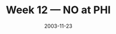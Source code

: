 ---
layout: game
title: Week 12 — NO at PHI
season: 2003
game_id: 2003_12_NO_PHI
week: 12
date: 2003-11-23
home_team: PHI
away_team: NO
final_home: 33
final_away: 20
pbp_url: /assets/data/pbp/2003/2003_12_NO_PHI.csv.gz
---